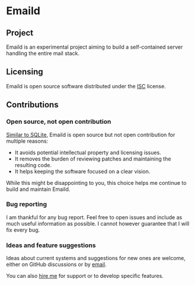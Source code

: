 # Emaild
## Project
Emaild is an experimental project aiming to build a self-contained server
handling the entire mail stack.

## Licensing
Emaild is open source software distributed under the
[ISC](https://opensource.org/licenses/ISC) license.

## Contributions
### Open source, not open contribution
[Similar to SQLite](https://www.sqlite.org/copyright.html), Emaild is open
source but not open contribution for multiple reasons:

- It avoids potential intellectual property and licensing issues.
- It removes the burden of reviewing patches and maintaining the resulting
  code.
- It helps keeping the software focused on a clear vision.

While this might be disappointing to you, this choice helps me continue to
build and maintain Emaild.

### Bug reporting
I am thankful for any bug report. Feel free to open issues and include as much
useful information as possible. I cannot however guarantee that I will fix
every bug.

### Ideas and feature suggestions
Ideas about current systems and suggestions for new ones are welcome, either
on GitHub discussions or by [email](mailto:nicolas@n16f.net).

You can also [hire me](mailto:nicolas@exograd.com) for support or to develop
specific features.
